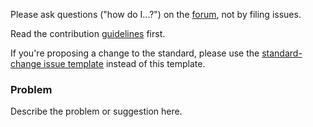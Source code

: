 Please ask questions ("how do I...?") on the [forum](https://groups.google.com/forum/#!forum/ofx-discussion), not by filing issues.

Read the contribution [guidelines](https://github.com/ofxa/openfx/wiki/Extending-OpenFX-Guidelines#submit-a-proposal-or-bug-report-to-review) first.

If you're proposing a change to the standard, please use the [standard-change issue template](http://github.com/ofxa/openfx/issues/new?template=standard-change.md) instead of this template.

### Problem

Describe the problem or suggestion here.

